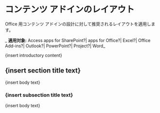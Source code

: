 
# コンテンツ アドインのレイアウト
Office 用コンテンツ アドインの設計に対して推奨されるレイアウトを適用します。

 _ **適用対象:** Access apps for SharePoint?| apps for Office?| Excel?| Office Add-ins?| Outlook?| PowerPoint?| Project?| Word_

{insert introductory content}

## {insert section title text}

{insert body text}


### {insert subsection title text}

{insert body text}

